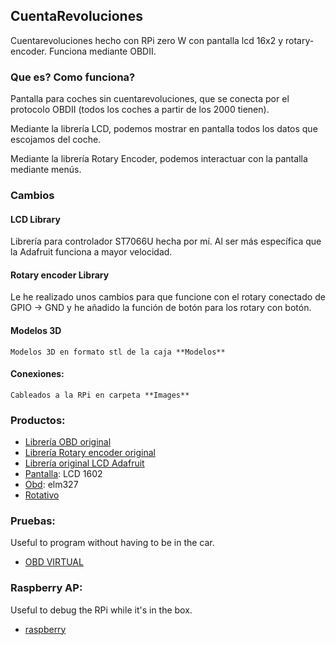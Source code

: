 ## CuentaRevoluciones
Cuentarevoluciones hecho con RPi zero W con pantalla lcd 16x2 y rotary-encoder. Funciona mediante OBDII.

### Que es? Como funciona?
Pantalla para coches sin cuentarevoluciones, que se conecta por el protocolo OBDII (todos los coches a partir de los 2000 tienen).

Mediante la librería LCD, podemos mostrar en pantalla todos los datos que escojamos del coche.

Mediante la librería Rotary Encoder, podemos interactuar con la pantalla mediante menús.

### Cambios
#### LCD Library
Librería para controlador ST7066U hecha por mí. Al ser más específica que la Adafruit funciona a mayor velocidad.

#### Rotary encoder Library
Le he realizado unos cambios para que funcione con el rotary conectado de GPIO -> GND y he añadido la función de botón para los rotary con botón.


#### Modelos 3D
	Modelos 3D en formato stl de la caja **Modelos**

#### Conexiones:
	Cableados a la RPi en carpeta **Images**

### Productos:
- [Librería OBD original](https://github.com/brendan-w/python-OBD)
- [Librería Rotary encoder original](https://github.com/nstansby/rpi-rotary-encoder-python)
- [Librería original LCD Adafruit](https://github.com/adafruit/Adafruit_Python_CharLCD)
- [Pantalla](https://es.aliexpress.com/item/32397063365.html?spm=a2g0o.productlist.0.0.779a3a31I4vpfB&algo_pvid=adf133c7-1ed9-4de1-b14b-2ab022e3496c&algo_exp_id=adf133c7-1ed9-4de1-b14b-2ab022e3496c-3&pdp_ext_f=%7B%22sku_id%22%3A%2212000026861398048%22%7D&pdp_pi=-1%3B1.9%3B-1%3B-1%40salePrice%3BEUR%3Bsearch-mainSearch): LCD 1602
- [Obd](https://es.aliexpress.com/item/4000809053108.html?spm=a2g0o.productlist.0.0.70e571ackddOMQ&algo_pvid=ea560480-3cf9-416e-9c37-55a7fe459be6&algo_exp_id=ea560480-3cf9-416e-9c37-55a7fe459be6-1&pdp_ext_f=%7B%22sku_id%22%3A%2212000025091114231%22%7D&pdp_pi=-1%3B4.22%3B-1%3B-1%40salePrice%3BEUR%3Bsearch-mainSearch): elm327
- [Rotativo](https://es.aliexpress.com/item/4000028678187.html?gatewayAdapt=glo2esp&spm=a2g0o.9042311.0.0.274263c0LgHA3h)

### Pruebas:
Useful to program without having to be in the car.
- [OBD VIRTUAL](https://github.com/Ircama/ELM327-emulator)

### Raspberry AP:
Useful to debug the RPi while it's in the box.
- [raspberry](https://www.raspberrypi.com/documentation/computers/configuration.html#setting-up-a-routed-wireless-access-point)
